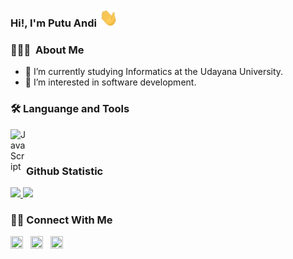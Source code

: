 ### Hi!, I'm Putu Andi <img src="https://raw.githubusercontent.com/ABSphreak/ABSphreak/master/gifs/Hi.gif" width="30">
### 👨🏻‍💻&nbsp; About Me
- 🔭 I’m currently studying Informatics at the Udayana University.
- 🌱 I’m interested in software development.
  
### 🛠&nbsp;Languange and Tools
<a href="#"><img align="left" alt="JavaScript" title="JavaScript" width="25px" src="https://upload.wikimedia.org/wikipedia/commons/9/99/Unofficial_JavaScript_logo_2.svg" /></a>
<br>
<br>

### Github Statistic
<p align="left">
<a href="https://github.com/putuandi">
  <img height="180em" src="https://github-readme-stats-eight-theta.vercel.app/api?username=putuandi&show_icons=true&theme=algolia&include_all_commits=true&count_private=true"/>
  <img height="180em" src="https://github-readme-stats-eight-theta.vercel.app/api/top-langs/?username=putuandi&layout=compact&langs_count=8&theme=algolia"/>
</a>
</p>

### 🤝🏻&nbsp;Connect With Me
<p align="left">
<a href="https://www.linkedin.com/in/andiwiratamaputra"><img width="20" height="20" src="https://cdn-icons-png.flaticon.com/512/174/174857.png"/></a> &nbsp
<a href="mailto:andiwp2003@gmail.com"><img width="20" height="20" src="https://upload.wikimedia.org/wikipedia/commons/thumb/7/7e/Gmail_icon_%282020%29.svg/2560px-Gmail_icon_%282020%29.svg.png"/></a> &nbsp
<a href="https://instagram.com/putuandi_"><img width="20" height="20"src="https://cdn-icons-png.flaticon.com/512/174/174855.png"/></a> &nbsp
</p>
